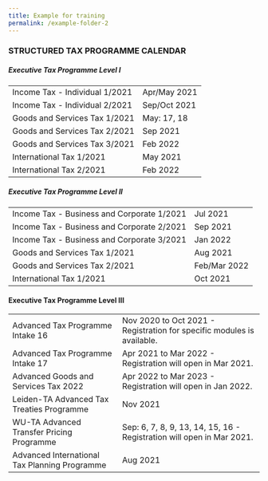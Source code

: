 ```yaml
---
title: Example for training
permalink: /example-folder-2
---
```


### **STRUCTURED TAX PROGRAMME CALENDAR**
##### **Executive Tax Programme Level I**

<table>
  <tr>
    <td>Income Tax - Individual 1/2021</td>
    <td>Apr/May 2021</td>
  </tr> 
  <tr>
    <td>Income Tax - Individual 2/2021</td>
    <td>Sep/Oct 2021</td>
  </tr> 
  <tr>
    <td>Goods and Services Tax 1/2021</td>
    <td>May: 17, 18<br></td>
  </tr> 
  <tr>
    <td>Goods and Services Tax 2/2021</td>
    <td>Sep 2021</td>
  </tr>  
  <tr>
    <td>Goods and Services Tax 3/2021</td>
    <td>Feb 2022</td>
  </tr>  
  <tr>
   <td>International Tax 1/2021</td>
    <td>May 2021</td>
  </tr>  
  <tr>
    <td>International Tax 2/2021</td>
    <td>Feb 2022</td>
  </tr>  
</table>

 
##### **Executive Tax Programme Level II**

<table>
  <tr>
      <td>Income Tax - Business and Corporate 1/2021</td>
      <td>Jul 2021</td> 
  </tr>  
  <tr>
      <td>Income Tax - Business and Corporate 2/2021</td>
      <td>Sep 2021</td> 
  </tr>  
  <tr>
     <td>Income Tax - Business and Corporate 3/2021</td>
      <td>Jan 2022</td>
  </tr>  
  <tr>
       <td>Goods and Services Tax 1/2021</td>
      <td>Aug 2021</td>
  </tr>  
  <tr>
      <td>Goods and Services Tax 2/2021</td>
      <td>Feb/Mar 2022</td> 
  </tr>  
  <tr>
     <td>International Tax 1/2021</td>
      <td>Oct 2021</td>
   </tr>  
</table>

 
#### **Executive Tax Programme Level III**

<table>
  <tr>
    <td>Advanced Tax Programme Intake 16</td>
    <td>Nov 2020 to Oct 2021 - Registration for specific modules is available.</td>
  </tr>  
  <tr>
    <td>Advanced Tax Programme Intake 17</td>
    <td>Apr 2021 to Mar 2022 - Registration will open in Mar 2021.</td> 
  </tr>  
  <tr>
     <td>Advanced Goods and Services Tax 2022</td>
    <td>Apr 2022 to Mar 2023 - Registration will open in Jan 2022.</td> 
  </tr>  
  <tr>
    <td>Leiden-TA Advanced Tax Treaties Programme </td>
    <td>Nov 2021 </td>
 </tr>  
  <tr>
   <td>WU-TA Advanced Transfer Pricing Programme</td>
    <td>Sep: 6, 7, 8, 9, 13, 14, 15, 16 - Registration will open in Mar 2021. </td>
  </tr>  
  <tr>
   <td>Advanced International Tax Planning Programme</td>
    <td>Aug 2021 </td>
  </tr>  
</table>

 
